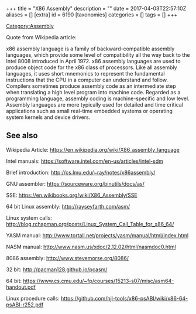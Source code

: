 +++
title = "X86 Assembly"
description = ""
date = 2017-04-03T22:57:10Z
aliases = []
[extra]
id = 6190
[taxonomies]
categories = []
tags = []
+++

[Category:Assembly](https://rosettacode.org/wiki/Category:Assembly)

Quote from Wikipedia article:

x86 assembly language is a family of backward-compatible assembly languages, which provide some level of compatibility all the way back to the Intel 8008 introduced in April 1972.
x86 assembly languages are used to produce object code for the x86 class of processors.
Like all assembly languages, it uses short mnemonics to represent the fundamental instructions that the CPU in a computer can understand and follow.
Compilers sometimes produce assembly code as an intermediate step when translating a high level program into machine code.
Regarded as a programming language, assembly coding is machine-specific and low level.
Assembly languages are more typically used for detailed and time critical applications such as small real-time embedded systems or operating system kernels and device drivers.


## See also

Wikipedia Article: https://en.wikipedia.org/wiki/X86_assembly_language

Intel manuals: https://software.intel.com/en-us/articles/intel-sdm

Brief introduction: http://cs.lmu.edu/~ray/notes/x86assembly/

GNU assembler: https://sourceware.org/binutils/docs/as/

SSE: https://en.wikibooks.org/wiki/X86_Assembly/SSE

64 bit Linux assembly: http://rayseyfarth.com/asm/

Linux system calls: http://blog.rchapman.org/posts/Linux_System_Call_Table_for_x86_64/

YASM manual: http://www.tortall.net/projects/yasm/manual/html/index.html

NASM manual: http://www.nasm.us/xdoc/2.12.02/html/nasmdoc0.html

8086 assembly: http://www.stevemorse.org/8086/

32 bit: http://pacman128.github.io/pcasm/

64 bit: https://www.cs.cmu.edu/~fp/courses/15213-s07/misc/asm64-handout.pdf

Linux procedure calls: https://github.com/hjl-tools/x86-psABI/wiki/x86-64-psABI-r252.pdf
